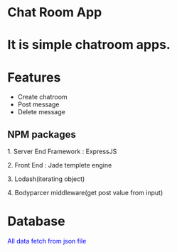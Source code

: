 <h1>Chat Room App <h1>

<p>It is simple chatroom apps.</p>
<h1>Features</h1>
<ul>
<li>Create chatroom</li>
<li>Post message</li>
<li>Delete message</li>
</ul>

<h2>NPM packages</h2>

<p>1. Server End Framework : ExpressJS</p>
<p>2. Front End : Jade templete engine</p>
<p>3. Lodash(iterating object)</p>
<p>4. Bodyparcer middleware(get post value from input)</p>

<h1>Database</h1>
<p style = "color:blue;"> All data fetch from json file <p>
